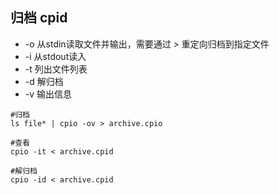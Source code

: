 ## 归档 cpid

* -o 从stdin读取文件并输出，需要通过 > 重定向归档到指定文件
* -i 从stdout读入
* -t 列出文件列表
* -d 解归档
* -v 输出信息

```
#归档
ls file* | cpio -ov > archive.cpio 

#查看
cpio -it < archive.cpid

#解归档
cpio -id < archive.cpid

```

